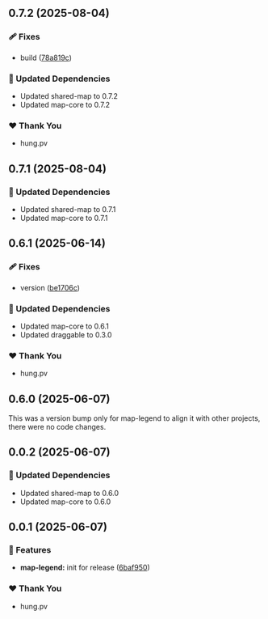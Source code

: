 ## 0.7.2 (2025-08-04)

### 🩹 Fixes

- build ([78a819c](https://github.com/hung4564/vue-library/commit/78a819c))

### 🧱 Updated Dependencies

- Updated shared-map to 0.7.2
- Updated map-core to 0.7.2

### ❤️ Thank You

- hung.pv

## 0.7.1 (2025-08-04)

### 🧱 Updated Dependencies

- Updated shared-map to 0.7.1
- Updated map-core to 0.7.1

## 0.6.1 (2025-06-14)

### 🩹 Fixes

- version ([be1706c](https://github.com/hung4564/vue-library/commit/be1706c))

### 🧱 Updated Dependencies

- Updated map-core to 0.6.1
- Updated draggable to 0.3.0

### ❤️ Thank You

- hung.pv

## 0.6.0 (2025-06-07)

This was a version bump only for map-legend to align it with other projects, there were no code changes.

## 0.0.2 (2025-06-07)

### 🧱 Updated Dependencies

- Updated shared-map to 0.6.0
- Updated map-core to 0.6.0

## 0.0.1 (2025-06-07)

### 🚀 Features

- **map-legend:** init for release ([6baf950](https://github.com/hung4564/vue-library/commit/6baf950))

### ❤️ Thank You

- hung.pv

